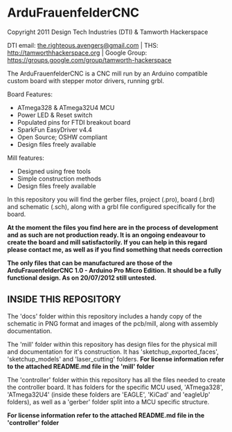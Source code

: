 ArduFrauenfelderCNC
=============================
Copyright 2011 Design Tech Industries (DTI)  & Tamworth Hackerspace

DTI email: <the.righteous.avengers@gmail.com> |
THS: <http://tamworthhackerspace.org> |
Google Group: <https://groups.google.com/group/tamworth-hackerspace>

The ArduFrauenfelderCNC is a CNC mill run by an Arduino compatible custom board with 
stepper motor drivers, running grbl.

Board Features:

 * ATmega328 & ATmega32U4 MCU
 * Power LED & Reset switch
 * Populated pins for FTDI breakout board
 * SparkFun EasyDriver v4.4
 * Open Source; OSHW compliant
 * Design files freely available

Mill features:

 * Designed using free tools
 * Simple construction methods
 * Design files freely available

In this repository you will find the gerber files, project (.pro), board (.brd) and schematic (.sch), 
along with a grbl file configured specifically for the board.

**At the moment the files you find here are in the process of development and as such are not 
production ready. It is an ongoing endeavour to create the board and mill satisfactorily. If you can 
help in this regard please contact me, as well as if you find something that needs correction**

**The only files that can be manufactured are those of the ArduFrauenfelderCNC 1.0 - Arduino Pro Micro Edition. 
It should be a fully functional design. As on 20/07/2012 still untested.**

INSIDE THIS REPOSITORY
----------------------
The 'docs' folder within this repository includes a handy copy of the schematic in PNG format and images 
of the pcb/mill, along with assembly documentation.

The 'mill' folder within this repository has design files for the physical mill and documentation 
for it's construction. It has 'sketchup_exported_faces', 'sketchup_models' and 'laser_cutting' folders.
**For license information refer to the attached README.md file in the 'mill' folder**

The 'controller' folder within this repository has all the files needed to create the controller board. 
It has folders for the specific MCU used, 'ATmega328', 'ATmega32U4' (inside these folders are 'EAGLE', 'KiCad' 
and 'eagleUp' folders), as well as a 'gerber' folder split into a MCU specific structure. 

**For license information refer to the attached README.md file in the 'controller' folder**